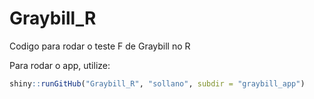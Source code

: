 # Graybill_R
Codigo para rodar o teste F de Graybill no R

Para rodar o app, utilize: 

````R
shiny::runGitHub("Graybill_R", "sollano", subdir = "graybill_app")
````
